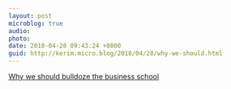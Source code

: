 ```yaml
---
layout: post
microblog: true
audio: 
photo: 
date: 2018-04-28 09:43:24 +0800
guid: http://kerim.micro.blog/2018/04/28/why-we-should.html
---
```

[Why we should bulldoze the business school](https://www.theguardian.com/news/2018/apr/27/bulldoze-the-business-school)
